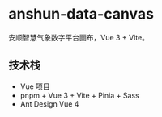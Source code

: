 # anshun-data-canvas
安顺智慧气象数字平台画布，Vue 3 + Vite。

## 技术栈
* Vue 项目
* pnpm + Vue 3 + Vite + Pinia + Sass
* Ant Design Vue 4
